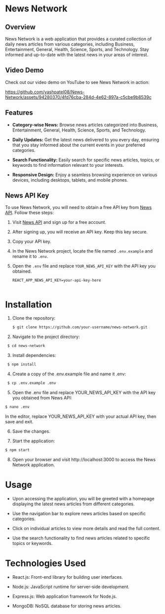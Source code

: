 # News Network

## Overview

News Network is a web application that provides a curated collection of daily news articles from various categories, including Business, Entertainment, General, Health, Science, Sports, and Technology. Stay informed and up-to-date with the latest news in your areas of interest.

## Video Demo

Check out our video demo on YouTube to see News Network in action:

https://github.com/yashpatel08/News-Network/assets/94280370/4fd76cba-284d-4e62-897a-c5cbe9b8539c

## Features

- **Category-wise News:** Browse news articles categorized into Business, Entertainment, General, Health, Science, Sports, and Technology.

- **Daily Updates:** Get the latest news delivered to you every day, ensuring that you stay informed about the current events in your preferred categories.

- **Search Functionality:** Easily search for specific news articles, topics, or keywords to find information relevant to your interests.

- **Responsive Design:** Enjoy a seamless browsing experience on various devices, including desktops, tablets, and mobile phones.

## News API Key

To use News Network, you will need to obtain a free API key from [News API](https://newsapi.org/). Follow these steps:

1. Visit [News API](https://newsapi.org/) and sign up for a free account.

2. After signing up, you will receive an API key. Keep this key secure.

3. Copy your API key.

4. In the News Network project, locate the file named `.env.example` and rename it to `.env`.

5. Open the `.env` file and replace `YOUR_NEWS_API_KEY` with the API key you obtained.

   ```dotenv
   REACT_APP_NEWS_API_KEY=your-api-key-here


# Installation

1. Clone the repository:
   ```bash
   $ git clone https://github.com/your-username/news-network.git
   ```

2. Navigate to the project directory:
  ```bash
   $ cd news-network
  ```

3. Install dependencies:
  ```bash
   $ npm install
  ```

4. Create a copy of the .env.example file and name it .env:
  ```bash
   $ cp .env.example .env
  ```

5. Open the .env file and replace YOUR_NEWS_API_KEY with the API key you obtained from News API:
  ```bash
  $ nano .env
  ```

In the editor, replace YOUR_NEWS_API_KEY with your actual API key, then save and exit.

6. Save the changes.

7. Start the application:
  ```bash
  $ npm start
  ```

8. Open your browser and visit http://localhost:3000 to access the News Network application.


 # Usage
- Upon accessing the application, you will be greeted with a homepage displaying the latest news articles from different categories.

- Use the navigation bar to explore news articles based on specific categories.

- Click on individual articles to view more details and read the full content.

- Use the search functionality to find news articles related to specific topics or keywords.

# Technologies Used
- React.js: Front-end library for building user interfaces.
  
- Node.js: JavaScript runtime for server-side development.
  
- Express.js: Web application framework for Node.js.
  
- MongoDB: NoSQL database for storing news articles.
